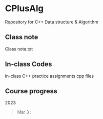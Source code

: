 # CPlusAlg
Repository for C++ Data structure &amp; Algorithm

## Class note

Class note.txt

## In-class Codes

in-class C++ practice assignments cpp files

## Course progress

2023

> Mar 3 : 

